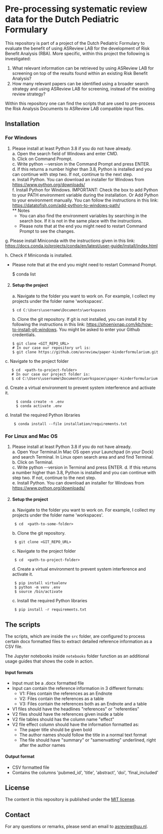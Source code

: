 # Pre-processing systematic review data for the Dutch Pediatric Formulary

This repository is part of a project of the Dutch Pediatric Formulary to evaluate
the benefit of using ASReview LAB for the development of Risk Benefit Analysis (RBA).
More specific, within this project the following is investigated:

1. What relevant information can be retrieved by using ASReview LAB for screening on top of
the results found within an existing Risk Benefit Analysis?
2. How many relevant papers can be identified using a broader search strategy and using ASReview LAB for screening, instead of the existing review strategy?

Within this repository one can find the scripts that are used to pre-process the
Risk Analysis Documents to ASReview LAB compatible input files.

## Installation
### For Windows
<!-- 1. ##### Prerequisites   -->
1. Please install at least Python 3.8 if you do not have already.  
    a. Open the search field of Windows and enter CMD.  
    b. Click on Command Prompt.   
    c. Write python --version in the Command Prompt and press ENTER.  
    d. If this returns a number higher than 3.8, Python is installed and you can continue with step two. If not, continue to the next step.  
    e. Install Python.
    You can download an installer for Windows from <https://www.python.org/downloads/>  
    f. Install Python for Windows. IMPORTANT: Check the box to add Python to your PATH environment variable during the installation.
    Or Add Python to your environment manually. You can follow the instructions in this link: https://datatofish.com/add-python-to-windows-path/  
    ** Notes  
      * You can also find the environment variables by searching in the search box. If it is not in the same place with the instructions.
      * Please note that at the end you might need to restart Command Prompt to see the changes.

  g. Please install Miniconda with the instructions given in this link: https://docs.conda.io/projects/conda/en/latest/user-guide/install/index.html  

  h. Check if Miniconda is installed.  
  * Please note that at the end you might need to restart Command Prompt.

    $ conda list

2. #### Setup the project
   a. Navigate to the folder you want to work on. For example, I collect my projects under the folder name 'workspaces'.

       $ cd C:\Users\username\Documents\workspaces

   b. Clone the git repository. If git is not installed, you can install it by following the instructions in this link: https://phoenixnap.com/kb/how-to-install-git-windows. You might be asked to enter your Github credentials.

       $ git clone <GIT_REPO_URL>
       # In our case our repository url is:
       $ git clone https://github.com/asreview/paper-kinderformularium.git    

  c. Navigate to the project folder  

       $ cd  <path-to-project-folder>  
       # In our case our project folder is:  
       $ cd C:\Users\username\Documents\workspaces\paper-kinderformularium  

   d. Create a virtual environment to prevent system interference and activate it.

         $ conda create -n .env
         $ conda activate .env

   d. Install the required Python libraries

        $ conda install --file installation/requirements.txt

### For Linux and Mac OS

1. Please install at least Python 3.8 if you do not have already.  
    a. Open Your Terminal.In Mac OS open your Launchpad (in your Dock) and search Terminal. In Linux open search area and and find Terminal.
    b. Click on Terminal.   
    c. Write python --version in Terminal and press ENTER.
    d. If this returns a number higher than 3.8, Python is installed and you can continue with step two. If not, continue to the next step.  
    e. Install Python.
    You can download an installer for Windows from <https://www.python.org/downloads/>  

2. #### Setup the project
    a. Navigate to the folder you want to work on. For example, I collect my projects under the folder name 'workspaces'.

        $ cd  <path-to-some-folder>

    b. Clone the git repository.

        $ git clone <GIT_REPO_URL>

    c. Navigate to the project folder

        $ cd  <path-to-project-folder>

    d. Create a virtual environment to prevent system interference and activate it.

        $ pip install virtualenv
        $ python -m venv .env
        $ source /bin/activate

    c. Install the required Python libraries

        $ pip install -r requirements.txt

## The scripts
The scripts, which are inside the `src` folder, are configured to process certain docx formatted files to extract detailed reference information as a CSV file.

The Jupyter notebooks inside `notebooks` folder function as an additional usage guides that shows the code in action.

#### Input formats
- Input must be a .docx formatted file
- Input can contain the reference information in 3 different formats:
  - V1: Files contain the references as an Endnote
  - V2: Files contain the references as a table
  - V3: Files contain the references both as an Endnote and a table
- V1 files should have the headlines "references" or "referenties"
- V2 files should have the references given inside a table
- V2 file tables should has the column name "effect"
- V2 file effect column should have the information formatted as:
  - The paper title should be given bold
  - The author names should follow the title in a normal text format
  - The file should have "summary" or "samenvatting" underlined, right after the author names

#### Output format
- CSV formatted file
- Contains the columns 'pubmed_id', 'title', 'abstract', 'doi', 'final_included'

## License
The content in this repository is published under the [MIT license](https://github.com/asreview/paper-kinderformularium/blob/main/LICENSE).

## Contact
For any questions or remarks, please send an email to asreview@uu.nl.
